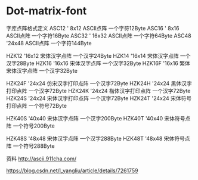 # Dot-matrix-font

字库点阵格式定义
ASC12  ' 8x12 ASCII点阵 一个字符12Byte
ASC16  ' 8x16 ASCII点阵 一个字符16Byte
ASC32  ' 16x32 ASCII点阵 一个字符64Byte
ASC48  '24x48 ASCII点阵 一个字符144Byte

HZK12  '16x12 宋体汉字点阵  一个汉字24Byte
HZK14  '16x14 宋体汉字点阵  一个汉字28Byte
HZK16  '16x16 宋体汉字点阵  一个汉字32Byte
HZK16F '16x16 繁体宋体汉字点阵  一个汉字32Byte

HZK24F '24x24 仿宋汉字打印点阵  一个汉字72Byte
HZK24H '24x24 黑体汉字打印点阵  一个汉字72Byte
HZK24K '24x24 楷体汉字打印点阵  一个汉字72Byte
HZK24S '24x24 宋体汉字打印点阵  一个汉字72Byte
HZK24T '24x24 宋体符号打印点阵  一个符号72Byte

HZK40S '40x40 宋体汉字点阵  一个汉字200Byte
HZK40T '40x40 宋体符号点阵  一个符号200Byte

HZK48S '48x48 宋体汉字点阵  一个汉字288Byte
HZK48T '48x48 宋体符号点阵  一个符号288Byte



资料
http://ascii.911cha.com/

https://blog.csdn.net/l_yangliu/article/details/7261759
